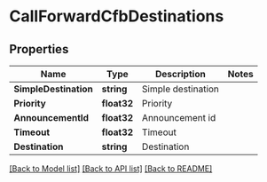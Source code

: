 # CallForwardCfbDestinations

## Properties

Name | Type | Description | Notes
------------ | ------------- | ------------- | -------------
**SimpleDestination** | **string** | Simple destination | 
**Priority** | **float32** | Priority | 
**AnnouncementId** | **float32** | Announcement id | 
**Timeout** | **float32** | Timeout | 
**Destination** | **string** | Destination | 

[[Back to Model list]](../README.md#documentation-for-models) [[Back to API list]](../README.md#documentation-for-api-endpoints) [[Back to README]](../README.md)


